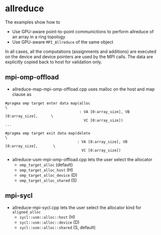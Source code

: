 # allreduce

The examples show how to
* Use GPU-aware  point-to-point communictions to perform allreduce of an
  array in a ring topology
* Use GPU-aware `MPI_Allreduce` of the same object

In all cases, all the computations (assignments and additions) are executed on
the device and device pointers are used by the MPI calls. The data are
explicitly copied back to host for validation only.

## mpi-omp-offload

* allreduce-map-mpi-omp-offload.cpp uses malloc on the host and  map clause as
```
#pragma omp target enter data map(alloc                                        \
                                  : VA [0:array_size], VB [0:array_size],      \
                                    VC [0:array_size])
...

#pragma omp target exit data map(delete                                        \
                                 : VA [0:array_size], VB [0:array_size],       \
                                   VC [0:array_size])

```

* allreduce-usm-mpi-omp-offload.cpp lets the user select the allocator
    * `omp_target_alloc` (default)
    * `omp_target_alloc_host` (H)
    * `omp_target_alloc_device` (D)
    * `omp_target_alloc_shared` (S)

## mpi-sycl

* allreduce-mpi-sycl.cpp lets the user select the allocator kind for `aligned_alloc` 
    * `sycl::usm::alloc::host` (H)
    * `sycl::usm::alloc::device` (D)
    * `sycl::usm::alloc::shared` (S, default)
